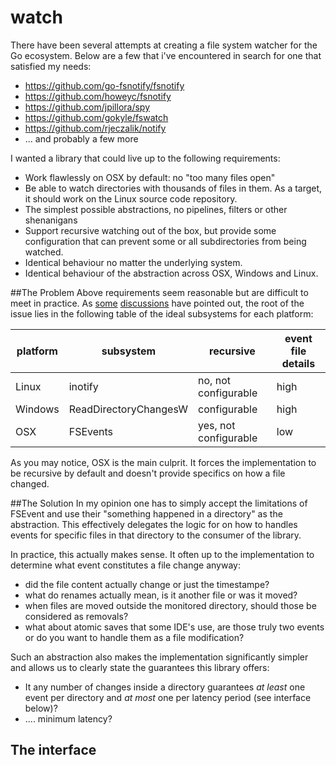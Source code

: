 # watch
There have been several attempts at creating a file system watcher for the Go ecosystem. Below are a few that i've encountered in search for one that satisfied my needs:

- https://github.com/go-fsnotify/fsnotify
- https://github.com/howeyc/fsnotify
- https://github.com/jpillora/spy
- https://github.com/gokyle/fswatch
- https://github.com/rjeczalik/notify
- ... and probably a few more

I wanted a library that could live up to the following requirements:

- Work flawlessly on OSX by default: no "too many files open"
- Be able to watch directories with thousands of files in them. As a target, it should work on the Linux source code repository. 
- The simplest possible abstractions, no pipelines, filters or other shenanigans 
- Support recursive watching out of the box, but provide some configuration that can prevent some or all subdirectories from being watched.
- Identical behaviour no matter the underlying system.
- Identical behaviour of the abstraction across OSX, Windows and Linux.

##The Problem
Above requirements seem reasonable but are difficult to meet in practice. As [some](https://github.com/howeyc/fsnotify/issues/54) [discussions](http://lists.qt-project.org/pipermail/development/2012-July/005279.html) have pointed out, the root of the issue lies in the following table of the ideal subsystems for each platform:

platform | subsystem | recursive | event file details 
--- | --- | --- | ---
Linux | inotify | no, not configurable | high
Windows | ReadDirectoryChangesW | configurable | high
OSX | FSEvents | yes, not configurable | low

As you may notice, OSX is the main culprit. It forces the implementation to be recursive by default and doesn't provide specifics on how a file changed.

##The Solution
In my opinion one has to simply accept the limitations of FSEvent and use their "something happened in a directory" as the abstraction. This effectively delegates the logic for on how to handles events for specific files in that directory to the consumer of the library. 

In practice, this actually makes sense. It often up to the implementation to determine what event constitutes a file change anyway: 

- did the file content actually change or just the timestampe? 
- what do renames actually mean, is it another file or was it moved?
- when files are moved outside the monitored directory, should those be considered as removals?
- what about atomic saves that some IDE's use, are those truly two events or do you want to handle them as a file modification?

Such an abstraction also makes the implementation significantly simpler and allows us to clearly state the guarantees this library offers:

 - It any number of changes inside a directory guarantees _at least_ one event per directory and _at most_ one per latency period (see interface below)?
 - .... minimum latency?

## The interface
<wip>